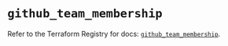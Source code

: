 # `github_team_membership`

Refer to the Terraform Registry for docs: [`github_team_membership`](https://registry.terraform.io/providers/integrations/github/6.7.1/docs/resources/team_membership).

